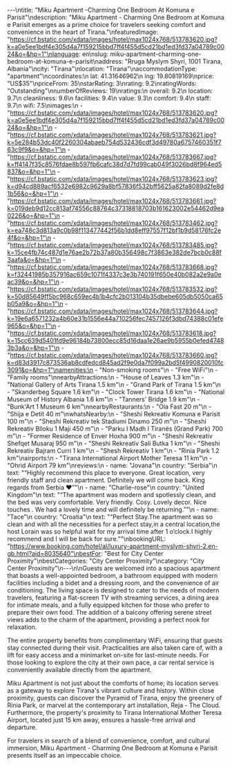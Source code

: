 ---\ntitle: "Miku Apartment -Charming One Bedroom At Komuna e Parisit"\ndescription: "Miku Apartment - Charming One Bedroom at Komuna e Parisit emerges as a prime choice for travelers seeking comfort and convenience in the heart of Tirana."\nfeaturedImage: "https://cf.bstatic.com/xdata/images/hotel/max1024x768/513783620.jpg?k=a0e5ee1bdf4e305d4a7f159215bbd7ff4f455d5cd21bd1ed3fd37a04789c0024&o=&hp=1"\nlanguage: en\nslug: miku-apartment-charming-one-bedroom-at-komuna-e-parisit\naddress: "Rruga Myslym Shyri, 1001 Tirana, Albania"\ncity: "Tirana"\nlocation: "Tirana"\naccommodationType: "apartment"\ncoordinates:\n  lat: 41.31646962\n  lng: 19.80819169\nprice: "US$35"\npriceFrom: 35\nstarRating: 3\nrating: 9.2\nratingWords: "Outstanding"\nnumberOfReviews: 19\nratings:\n  overall: 9.2\n  location: 9.7\n  cleanliness: 9.6\n  facilities: 9.4\n  value: 9.3\n  comfort: 9.4\n  staff: 9.7\n  wifi: 7.5\nimages:\n  - "https://cf.bstatic.com/xdata/images/hotel/max1024x768/513783620.jpg?k=a0e5ee1bdf4e305d4a7f159215bbd7ff4f455d5cd21bd1ed3fd37a04789c0024&o=&hp=1"\n  - "https://cf.bstatic.com/xdata/images/hotel/max1024x768/513783621.jpg?k=5e284b53dc40f2260304abaeb754d532436cdf3d49780a6757460351f763c9f9&o=&hp=1"\n  - "https://cf.bstatic.com/xdata/images/hotel/max1024x768/513783667.jpg?k=ff4147f35c8576fdae8b597fb6cafc38d7d7fd99cab049f3026bd8f964ed5837&o=&hp=1"\n  - "https://cf.bstatic.com/xdata/images/hotel/max1024x768/513783623.jpg?k=d94cd889acf6532e6982c9629a8bf57836f532bff5625a82fa8089d2fe8d1b56&o=&hp=1"\n  - "https://cf.bstatic.com/xdata/images/hotel/max1024x768/513783661.jpg?k=019deb9d12cc813af74556c88764c37318818703b161623002e54462d9ea0226&o=&hp=1"\n  - "https://cf.bstatic.com/xdata/images/hotel/max1024x768/513783462.jpg?k=ea748c3d813a9c0b98f113477442f56b1dd8eff97557f12bf1b9d58176fc2e4f&o=&hp=1"\n  - "https://cf.bstatic.com/xdata/images/hotel/max1024x768/513783485.jpg?k=15ce4fb74c487d1e76ae2b72b37a80b356498c7f3863e382de7bcb0c88f3aafa&o=&hp=1"\n  - "https://cf.bstatic.com/xdata/images/hotel/max1024x768/513783668.jpg?k=f32441985b357916ac659c1071f4337c3e3b740191f650e40b082a2e9a0eac39&o=&hp=1"\n  - "https://cf.bstatic.com/xdata/images/hotel/max1024x768/513783532.jpg?k=50d85649ff5bc968c659ec4b1b4cfc2b013104b35dbebe605db5050ca65b05a9&o=&hp=1"\n  - "https://cf.bstatic.com/xdata/images/hotel/max1024x768/513783644.jpg?k=19e6a6571232a4b60e31b1556e44a710256fec7457126f3dbd74388c01efe965&o=&hp=1"\n  - "https://cf.bstatic.com/xdata/images/hotel/max1024x768/513783618.jpg?k=15cc639d5401fd9e96184b73800ecc85d16daa1e26ae9b5955b0efed47483b3a&o=&hp=1"\n  - "https://cf.bstatic.com/xdata/images/hotel/max1024x768/513783660.jpg?k=d83d3917c873536ab8cdfedcd845ad2f9e0da7f099a2bd5f4990820010fc3091&o=&hp=1"\namenities:\n  - "Non-smoking rooms"\n  - "Free WiFi"\n  - "Family rooms"\nnearbyAttractions:\n  - "House of Leaves 1.3 km"\n  - "National Gallery of Arts Tirana 1.5 km"\n  - "Grand Park of Tirana 1.5 km"\n  - "Skanderbeg Square 1.6 km"\n  - "Clock Tower Tirana 1.6 km"\n  - "National Museum of History Albania 1.6 km"\n  - "Tanners' Bridge 1.9 km"\n  - "Bunk'Art 1 Museum 6 km"\nnearbyRestaurants:\n  - "Ola Fast 20 m"\n  - "Shija e Detit 40 m"\nwhatsNearby:\n  - "Sheshi Rekreativ Komuna e Parisit 100 m"\n  - "Sheshi Rekreativ tek Stadiumi Dinamo 250 m"\n  - "Sheshi Rekreativ Blloku 1 Maji 450 m"\n  - "Parku I Madh I Tiranës (Grand Park) 700 m"\n  - "Former Residence of Enver Hoxha 900 m"\n  - "Sheshi Rekreativ Shefqet Musaraj 950 m"\n  - "Sheshi Rekreativ Sali Butka 1 km"\n  - "Sheshi Rekreativ Bajram Curri 1 km"\n  - "Shesh Rekreativ 1 km"\n  - "Rinia Park 1.2 km"\nairports:\n  - "Tirana International Airport Mother Teresa 11 km"\n  - "Ohrid Airport 79 km"\nreviews:\n  - name: "Jovana"\n    country: "Serbia"\n    text: "“Highly recommend this place to everyone. Great location, very friendly staff and clean apartment. Definitely we will come back. King regards from Serbia ❤️”"\n  - name: "Charlie-rose"\n    country: "United Kingdom"\n    text: "“The apartment was modern and spotlessly clean, and the bed was very comfortable. Very friendly. Cosy. Lovely decor. Nice touches . We had a lovely time and will definitely be returning.”"\n  - name: "Tace"\n    country: "Croatia"\n    text: "“Perfect Stay.The apartment was so clean and with all the necessities for a perfect stay,in a central location,the host Lorain was so helpful wait for my arrival time after 1 o’clock.I highly recommend and I will be back for sure.”"\nbookingURL: "https://www.booking.com/hotel/al/luxury-apartment-myslym-shyri-2.en-gb.html?aid=8035640"\nbestFor: "Best for City Center Proximity"\nbestCategories: "City Center Proximity"\ncategory: "City Center Proximity"\n---\n\nGuests are welcomed into a spacious apartment that boasts a well-appointed bedroom, a bathroom equipped with modern facilities including a bidet and a dressing room, and the convenience of air conditioning. The living space is designed to cater to the needs of modern travelers, featuring a flat-screen TV with streaming services, a dining area for intimate meals, and a fully equipped kitchen for those who prefer to prepare their own food. The addition of a balcony offering serene street views adds to the charm of the apartment, providing a perfect nook for relaxation.

The entire property benefits from complimentary WiFi, ensuring that guests stay connected during their visit. Practicalities are also taken care of, with a lift for easy access and a minimarket on-site for last-minute needs. For those looking to explore the city at their own pace, a car rental service is conveniently available directly from the apartment.

Miku Apartment is not just about the comforts of home; its location serves as a gateway to explore Tirana's vibrant culture and history. Within close proximity, guests can discover the Pyramid of Tirana, enjoy the greenery of Rinia Park, or marvel at the contemporary art installation, Reja - The Cloud. Furthermore, the property's proximity to Tirana International Mother Teresa Airport, located just 15 km away, ensures a hassle-free arrival and departure.

For travelers in search of a blend of convenience, comfort, and cultural immersion, Miku Apartment - Charming One Bedroom at Komuna e Parisit presents itself as an impeccable choice.